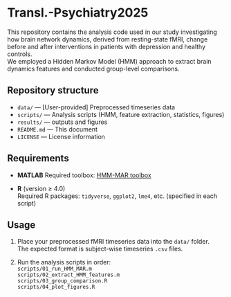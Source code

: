 # Transl.-Psychiatry2025

This repository contains the analysis code used in our study investigating how brain network dynamics, derived from resting-state fMRI, change before and after interventions in patients with depression and healthy controls.  
We employed a Hidden Markov Model (HMM) approach to extract brain dynamics features and conducted group-level comparisons.

## Repository structure

- `data/` — [User-provided] Preprocessed timeseries data
- `scripts/` — Analysis scripts (HMM, feature extraction, statistics, figures)
- `results/` — outputs and figures
- `README.md` — This document
- `LICENSE` — License information

## Requirements

- **MATLAB**
  Required toolbox: [HMM-MAR toolbox](https://github.com/OHBA-analysis/HMM-MAR) 

- **R** (version ≥ 4.0)  
  Required R packages: `tidyverse`, `ggplot2`, `lme4`, etc. (specified in each script)

## Usage

1. Place your preprocessed fMRI timeseries data into the `data/` folder.  
   The expected format is subject-wise timeseries `.csv` files.

2. Run the analysis scripts in order:  
   `scripts/01_run_HMM_MAR.m`  
   `scripts/02_extract_HMM_features.m`  
   `scripts/03_group_comparison.R`  
   `scripts/04_plot_figures.R`  
